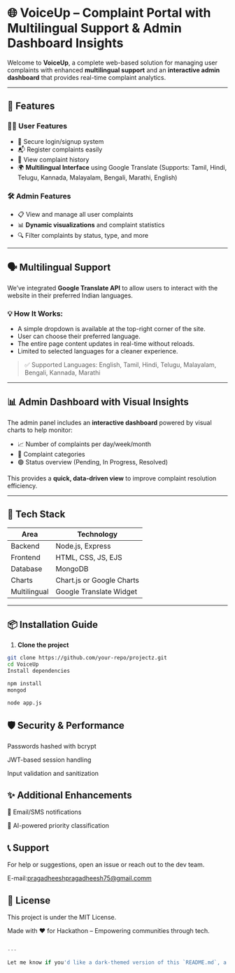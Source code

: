 # 🌐 VoiceUp – Complaint Portal with Multilingual Support & Admin Dashboard Insights

Welcome to **VoiceUp**, a complete web-based solution for managing user complaints with enhanced **multilingual support** and an **interactive admin dashboard** that provides real-time complaint analytics.

---

## 🚀 Features

### 🧑‍💻 User Features
- 🔐 Secure login/signup system
- 📬 Register complaints easily
- 📜 View complaint history
- 🌍 **Multilingual Interface** using Google Translate (Supports: Tamil, Hindi, Telugu, Kannada, Malayalam, Bengali, Marathi, English)

### 🛠️ Admin Features
- 📋 View and manage all user complaints
- 📊 **Dynamic visualizations** and complaint statistics
- 🔍 Filter complaints by status, type, and more

---

## 🗣️ Multilingual Support

We’ve integrated **Google Translate API** to allow users to interact with the website in their preferred Indian languages.

### 💡 How It Works:
- A simple dropdown is available at the top-right corner of the site.
- User can choose their preferred language.
- The entire page content updates in real-time without reloads.
- Limited to selected languages for a cleaner experience.

> ✅ Supported Languages: English, Tamil, Hindi, Telugu, Malayalam, Bengali, Kannada, Marathi

---

## 📊 Admin Dashboard with Visual Insights

The admin panel includes an **interactive dashboard** powered by visual charts to help monitor:
- 📈 Number of complaints per day/week/month
- 📌 Complaint categories
- 🟢 Status overview (Pending, In Progress, Resolved)

This provides a **quick, data-driven view** to improve complaint resolution efficiency.

---

## 🧩 Tech Stack

| Area        | Technology         |
|-------------|--------------------|
| Backend     | Node.js, Express    |
| Frontend    | HTML, CSS, JS, EJS |
| Database    | MongoDB             |
| Charts      | Chart.js or Google Charts |
| Multilingual| Google Translate Widget |

---

## 📦 Installation Guide

1. **Clone the project**
```bash
git clone https://github.com/your-repo/projectz.git
cd VoiceUp
Install dependencies
```
```bash
npm install
mongod
```
```bash
node app.js
```


🛡️ Security & Performance
---
Passwords hashed with bcrypt

JWT-based session handling

Input validation and sanitization

✨ Additional  Enhancements
---
🔔 Email/SMS notifications

🧠 AI-powered priority classification

📞 Support
---
For help or suggestions, open an issue or reach out to the dev team.

E-mail:pragadheeshpragadheesh75@gmail.comm

📄 License
---
This project is under the MIT License.

Made with ❤️ for Hackathon – Empowering communities through tech.

```python

---

Let me know if you'd like a dark-themed version of this `README.md`, a version in Tamil/Hindi, or if you're planning to upload
```
